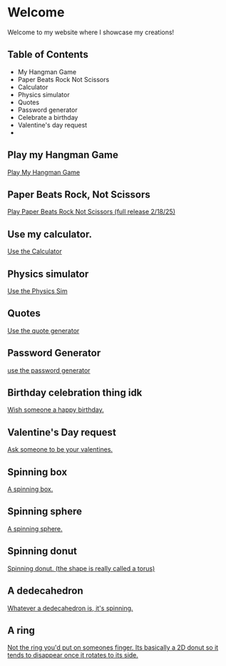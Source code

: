 # Welcome

Welcome to my website where I showcase my creations!

## Table of Contents
- My Hangman Game
- Paper Beats Rock Not Scissors
- Calculator
- Physics simulator
- Quotes
- Password generator
-  Celebrate a birthday
-  Valentine's day request
-  
## Play my Hangman Game
[Play My Hangman Game](/my-hangman-game)

## Paper Beats Rock, Not Scissors
[Play Paper Beats Rock Not Scissors (full release 2/18/25)](/pbrns/paperbeatsrocknotscissors)

## Use my calculator. 
[Use the Calculator](/calculat0r)

## Physics simulator
[Use the Physics Sim](/bounce)

## Quotes
[Use the quote generator](/quotes)

## Password Generator
[use the password generator](/password)

## Birthday celebration thing idk
[Wish someone a happy birthday.](/bday)

## Valentine's Day request 
[Ask someone to be your valentines.](/vday)


## Spinning box 
[A spinning box.](/box)

## Spinning sphere
[A spinning sphere.](/sphere)

## Spinning donut
[Spinning donut. (the shape is really called a torus)](/donut)

## A dedecahedron
[Whatever a dedecahedron is, it's spinning.](/dedecahedron)

## A ring
[Not the ring you'd put on someones finger. Its basically a 2D donut so it tends to disappear once it rotates to its side.](/ring)

